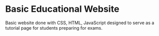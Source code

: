 # Basic Educational Website
 Basic website done with CSS, HTML, JavaScript designed to serve as a tutorial page for students preparing for exams.
